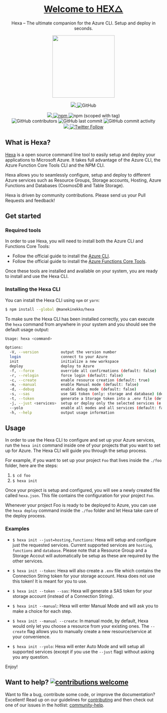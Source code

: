 <h1 align="center">
  <a href="https://hexa.run">Welcome to 𝖧𝖤𝖷△</a>
</h1>

<p align="center">Hexa – The ultimate companion for the Azure CLI. Setup and deploy in seconds.</p>
<p align="center">
  <img width="200" align="center" src="https://github.com/manekinekko/hexa/raw/master/docs/hexa.png?raw=true"/>
</p>

<p align="center" >
   <a href="https://hexa.run">
    <img src="https://img.shields.io/website-up-down-5abdca-ff69b4/http/shields.io.svg?label=hexa.run"/>
  </a>
  
  <img alt="GitHub" src="https://img.shields.io/github/license/manekinekko/hexa">
</p>

<p align="center" >
  
  <a href="https://github.com/manekinekko/hexa/issues">
    <img src="http://isitmaintained.com/badge/resolution/manekinekko/hexa.svg"/>
  </a>

  <a href="https://www.npmjs.com/package/@manekinekko/hexa">
    <img alt="npm" src="https://img.shields.io/npm/dm/@manekinekko/hexa?color=%235abdca">
  </a>
 
  <img alt="npm (scoped with tag)" src="https://img.shields.io/npm/v/@manekinekko/hexa/latest?color=5abdca">
  
  <br/>
  
  <img alt="GitHub contributors" src="https://img.shields.io/github/contributors/manekinekko/hexa?color=5abdca">
  <img alt="GitHub last commit" src="https://img.shields.io/github/last-commit/manekinekko/hexa?color=5abdca">
  <img alt="GitHub commit activity" src="https://img.shields.io/github/commit-activity/w/manekinekko/hexa?color=5abdca">
  <br/>
  
  <a href="https://twitter.com/manekinekko">
    <img src="https://img.shields.io/badge/say-thanks-ff69b4.svg"/>
  </a>

  <a href="https://twitter.com/manekinekko">  
    <img alt="Twitter Follow" src="https://img.shields.io/twitter/follow/manekinekko?style=social">
  </a>
  
</p>

## What is Hexa?

[Hexa](https://hexa.run) is a open source command line tool to easily setup and deploy your applications to Microsoft Azure. It takes full advantage of the Azure CLI, the Azure Function Core Tools CLI and the NPM CLI.

Hexa allows you to seamlessly configure, setup and deploy to different Azure services such as Resource Groups, Storage accounts, Hosting, Azure Functions and Databases (CosmosDB and Table Storage).

Hexa is driven by community contributions. Please send us your Pull Requests and feedback!

## Get started

### Required tools

In order to use Hexa, you will need to install both the Azure CLI and Functions Core Tools:
- Follow the official guide to install the [Azure CLI](http://bit.ly/2mgwpYr).
- Follow the official guide to install the [Azure Functions Core Tools](http://bit.ly/2ow8C7y).

Once these tools are installed and available on your system, you are ready to install and use the Hexa CLI.

### Installing the Hexa CLI

You can install the Hexa CLI using `npm` or `yarn`:

```bash
$ npm install --global @manekinekko/hexa
```

To make sure the Hexa CLI has been installed correctly, you can execute the `hexa` command from anywhere in your system and you should see the default usage output:

```bash
Usage: hexa <command>

Options:
  -V, --version          output the version number
  login                  connect to your Azure
  init                   initialize a new workspace
  deploy                 deploy to Azure
  -f, --force            override all confirmations (default: false)
  -r, --relogin          force login (default: false)
  -c, --create           enable resource creation (default: true)
  -m, --manual           enable Manual mode (default: false)
  -d, --debug            enable debug mode (default: false)
  -s, --sas              use SAS token (only: storage and database) (default: false)
  -t, --token            generate a Storage token into a .env file (default: false)
  -j, --just <services>  setup or deploy only the selected services (e.g. --just functions,hosting) (default: false)
  --yolo                 enable all modes and all services (default: false)
  -h, --help             output usage information
```

## Usage

In order to use the Hexa CLI to configure and set up your Azure services, run the `hexa init` command inside one of your projects that you want to set up for Azure. The Hexa CLI will guide you through the setup process.

For example, if you want to set up your project `Foo` that lives inside the `./foo` folder, here are the steps:

1. `$ cd foo`
1. `$ hexa init`

Once your project is setup and configured, you will see a newly created file called `hexa.json`. This file contains the configuration for your project `Foo`. 

Whenever your project Foo is ready to be deployed to Azure, you can use the `hexa deploy` command inside the `./foo` folder and let Hexa take care of the deploy process.

### Examples

- `$ hexa init --just=hosting,functions`: Hexa will setup and configure just the requested services. Current supported services are `hosting`, `functions` and `database`. Please note that a Resource Group and a Storage Accout will automatically be setup as these are required by the other services.

- `$ hexa init --token`: Hexa will also create a `.env` file which contains the Connection String token for your storage account. Hexa does not use this token! It is meant for you to use.

- `$ hexa init --token --sas`: Hexa will generate a SAS token for your storage account (instead of a Connection String).

- `$ hexa init --manual`: Hexa will enter Manual Mode and will ask you to make a choice for each step.

- `$ hexa init --manual --create`: In manual mode, by default, Hexa would only let you choose a resource from your existing ones. The `--create` flag allows you to manually create a new resource/service at your convenience.

- `$ hexa init --yolo`: Hexa will enter Auto Mode and will setup all supported services (except if you use the `--just` flag) without asking you any question.


Enjoy!

## Want to help? [![contributions welcome](https://img.shields.io/badge/contributions-welcome-brightgreen.svg?style=flat)](https://github.com/manekinekko/hexa/issues)
Want to file a bug, contribute some code, or improve the documentation? Excellent! Read up on our guidelines for [contributing](https://github.com/manekinekko/hexa/blob/master/CONTRIBUTING.md) and then check out one of our issues in the hotlist: [community-help](https://github.com/manekinekko/hexa/issues).
